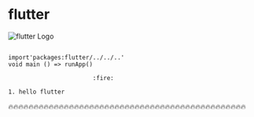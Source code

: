 # flutter

![flutter Logo](https://raw.githubusercontent.com/flutter/website/master/src/_assets/image/flutter-lockup.png)

```

import'packages:flutter/../../..'
void main () => runApp()

```
                            :fire:
                            
    1. hello flutter

:fire::fire::fire::fire::fire::fire::fire::fire::fire::fire::fire::fire::fire::fire::fire::fire::fire::fire::fire::fire::fire::fire::fire::fire::fire::fire::fire::fire::fire::fire::fire::fire::fire::fire::fire::fire::fire::fire::fire::fire::fire::fire::fire::fire::fire::fire::fire:
